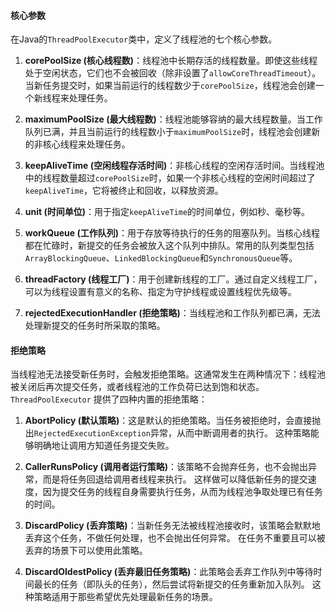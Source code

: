 #### 核心参数

在Java的`ThreadPoolExecutor`类中，定义了线程池的七个核心参数。

1.  **corePoolSize (核心线程数)**：线程池中长期存活的线程数量。即使这些线程处于空闲状态，它们也不会被回收（除非设置了`allowCoreThreadTimeout`）。当新任务提交时，如果当前运行的线程数少于`corePoolSize`，线程池会创建一个新线程来处理任务。

2.  **maximumPoolSize (最大线程数)**：线程池能够容纳的最大线程数量。当工作队列已满，并且当前运行的线程数小于`maximumPoolSize`时，线程池会创建新的非核心线程来处理任务。

3.  **keepAliveTime (空闲线程存活时间)**：非核心线程的空闲存活时间。当线程池中的线程数量超过`corePoolSize`时，如果一个非核心线程的空闲时间超过了`keepAliveTime`，它将被终止和回收，以释放资源。

4.  **unit (时间单位)**：用于指定`keepAliveTime`的时间单位，例如秒、毫秒等。

5.  **workQueue (工作队列)**：用于存放等待执行的任务的阻塞队列。当核心线程都在忙碌时，新提交的任务会被放入这个队列中排队。常用的队列类型包括`ArrayBlockingQueue`、`LinkedBlockingQueue`和`SynchronousQueue`等。

6.  **threadFactory (线程工厂)**：用于创建新线程的工厂。通过自定义线程工厂，可以为线程设置有意义的名称、指定为守护线程或设置线程优先级等。

7.  **rejectedExecutionHandler (拒绝策略)**：当线程池和工作队列都已满，无法处理新提交的任务时所采取的策略。

#### 拒绝策略

当线程池无法接受新任务时，会触发拒绝策略。这通常发生在两种情况下：线程池被关闭后再次提交任务，或者线程池的工作负荷已达到饱和状态。 `ThreadPoolExecutor` 提供了四种内置的拒绝策略：

1.  **AbortPolicy (默认策略)**：这是默认的拒绝策略。当任务被拒绝时，会直接抛出`RejectedExecutionException`异常，从而中断调用者的执行。 这种策略能够明确地让调用方知道任务提交失败。

2.  **CallerRunsPolicy (调用者运行策略)**：该策略不会抛弃任务，也不会抛出异常，而是将任务回退给调用者线程来执行。 这样做可以降低新任务的提交速度，因为提交任务的线程自身需要执行任务，从而为线程池争取处理已有任务的时间。

3.  **DiscardPolicy (丢弃策略)**：当新任务无法被线程池接收时，该策略会默默地丢弃这个任务，不做任何处理，也不会抛出任何异常。 在任务不重要且可以被丢弃的场景下可以使用此策略。

4.  **DiscardOldestPolicy (丢弃最旧任务策略)**：此策略会丢弃工作队列中等待时间最长的任务（即队头的任务），然后尝试将新提交的任务重新加入队列。 这种策略适用于那些希望优先处理最新任务的场景。